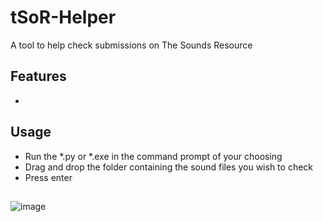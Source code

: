 # tSoR-Helper
A tool to help check submissions on The Sounds Resource

## Features
- 

## Usage
- Run the *.py or *.exe in the command prompt of your choosing
- Drag and drop the folder containing the sound files you wish to check
- Press enter

##
![image](https://user-images.githubusercontent.com/65521430/226129603-af923b9a-a102-43ac-aa16-50928bb4f846.png)
